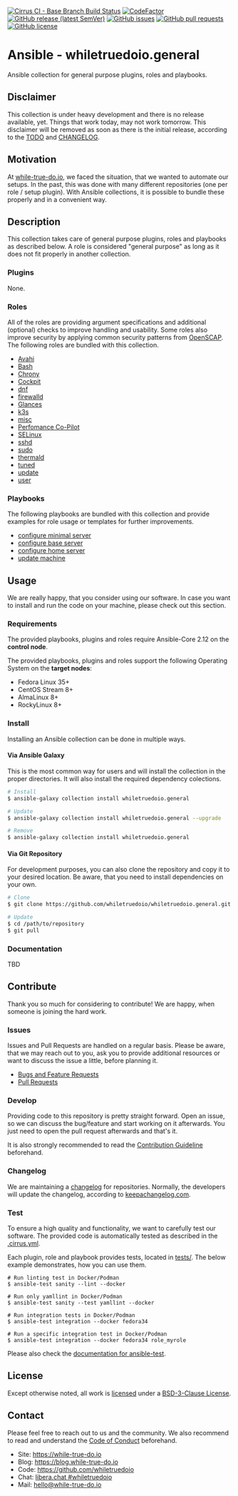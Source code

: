 <!--
reference: https://www.makeareadme.com/
reference: https://commonmark.org/
-->

[![Cirrus CI - Base Branch Build Status](https://img.shields.io/cirrus/github/whiletruedoio/whiletruedoio.general?logo=Cirrus-ci)](https://cirrus-ci.com/github/whiletruedoio/whiletruedoio.general)
[![CodeFactor](https://www.codefactor.io/repository/github/whiletruedoio/whiletruedoio.general/badge)](https://www.codefactor.io/repository/github/whiletruedoio/whiletruedoio.general)
[![GitHub release (latest SemVer)](https://img.shields.io/github/v/release/whiletruedoio/whiletruedoio.general?logo=GitHub&label=Release&sort=semver)](https://github.com/whiletruedoio/whiletruedoio.general/releases)
[![GitHub issues](https://img.shields.io/github/issues/whiletruedoio/whiletruedoio.general)](https://github.com/whiletruedoio/whiletruedoio.general/issues)
[![GitHub pull requests](https://img.shields.io/github/issues-pr/whiletruedoio/whiletruedoio.general)](https://github.com/whiletruedoio/whiletruedoio.general/pulls)
[![GitHub license](https://img.shields.io/github/license/whiletruedoio/whiletruedoio.general)](https://github.com/whiletruedoio/whiletruedoio.general/blob/main/LICENSE)

# Ansible - whiletruedoio.general

Ansible collection for general purpose plugins, roles and playbooks.

## Disclaimer

This collection is under heavy development and there is no release available,
yet. Things that work today, may not work tomorrow. This disclaimer will be
removed as soon as there is the initial release, according to the
[TODO](./docs/TODO.md) and [CHANGELOG](CHANGELOG.md).

## Motivation

At [while-true-do.io](https://while-true-do.io), we faced the situation, that
we wanted to automate our setups. In the past, this was done with many different
repositories (one per role / setup plugin). With Ansible collections, it is
possible to bundle these properly and in a convenient way.

## Description

This collection takes care of general purpose plugins, roles and playbooks as
described below. A role is considered "general purpose" as long as it does not
fit properly in another collection.

### Plugins

None.

### Roles

All of the roles are providing argument specifications and additional (optional)
checks to improve handling and usability. Some roles also improve security by
applying common security patterns from [OpenSCAP](https://www.open-scap.org/).
The following roles are bundled with this collection.

- [Avahi](roles/avahi/README.md)
- [Bash](roles/bash/README.md)
- [Chrony](roles/chrony/README.md)
- [Cockpit](roles/cockpit/README.md)
- [dnf](roles/dnf/README.md)
- [firewalld](roles/firewalld/README.md)
- [Glances](roles/glances/README.md)
- [k3s](roles/k3s/README.md)
- [misc](roles/misc/README.md)
- [Perfomance Co-Pilot](roles/pcp/README.md)
- [SELinux](roles/selinux/README.md)
- [sshd](roles/sshd/README.md)
- [sudo](roles/sudo/README.md)
- [thermald](roles/thermald/README.md)
- [tuned](roles/tuned/README.md)
- [update](roles/update/README.md)
- [user](roles/user/README.md)

### Playbooks

The following playbooks are bundled with this collection and provide examples
for role usage or templates for further improvements.

- [configure minimal server](playbooks/configure_minimal_server.yml)
- [configure base server](playbooks/configure_base_server.yml)
- [configure home server](playbooks/configure_home_server.yml)
- [update machine](playbooks/update_machine.yml)

## Usage

We are really happy, that you consider using our software. In case you want to
install and run the code on your machine, please check out this section.

### Requirements

The provided playbooks, plugins and roles require Ansible-Core 2.12 on the
**control node**.

The provided playbooks, plugins and roles support the following Operating System
on the **target nodes**:

- Fedora Linux 35+
- CentOS Stream 8+
- AlmaLinux 8+
- RockyLinux 8+

### Install

Installing an Ansible collection can be done in multiple ways.

#### Via Ansible Galaxy

This is the most common way for users and will install the collection in the
proper directories. It will also install the required dependency colections.

```sh
# Install
$ ansible-galaxy collection install whiletruedoio.general

# Update
$ ansible-galaxy collection install whiletruedoio.general --upgrade

# Remove
$ ansible-galaxy collection install whiletruedoio.general
```

#### Via Git Repository

For development purposes, you can also clone the repository and copy it to your
desired location. Be aware, that you need to install dependencies on your own.

```sh
# Clone
$ git clone https://github.com/whiletruedoio/whiletruedoio.general.git

# Update
$ cd /path/to/repository
$ git pull
```

### Documentation

<!-- TODO: Documentation

This section describes how to use this collection and where to find additional
documentation.

First steps after the installation?
Important things the user/admin should know?
Could you provide examples to use the code?
Were to find additional documentation?

Optional: Use and link docs/*.md files
-->

TBD

## Contribute

Thank you so much for considering to contribute! We are happy, when someone is
joining the hard work.

### Issues

Issues and Pull Requests are handled on a regular basis. Please be aware, that
we may reach out to you, ask you to provide additional resources or want to
discuss the issue a little, before planning it.

- [Bugs and Feature Requests](https://github.com/whiletruedoio/whiletrueodio.general/issues)
- [Pull Requests](https://github.com/whiletruedoio/whiletrueodio.general/pulls)

### Develop

Providing code to this repository is pretty straight forward. Open an issue,
so we can discuss the bug/feature and start working on it afterwards. You just
need to open the pull request afterwards and that's it.

It is also strongly recommended to read the
[Contribution Guideline](https://github.com/whiletruedoio/.github/blob/main/docs/CONTRIBUTING.md)
beforehand.

### Changelog

We are maintaining a [changelog](CHANGELOG.md) for repositories. Normally, the
developers will update the changelog, according to
[keepachangelog.com](https://keepachangelog.com/).

### Test

To ensure a high quality and functionality, we want to carefully test our
software. The provided code is automatically tested as described in the
[.cirrus.yml](.cirrus.yml).

Each plugin, role and playbook provides tests, located in
[tests/](./tests/). The below example demonstrates, how you can use them.

```shell
# Run linting test in Docker/Podman
$ ansible-test sanity --lint --docker

# Run only yamllint in Docker/Podman
$ ansible-test sanity --test yamllint --docker

# Run integration tests in Docker/Podman
$ ansible-test integration --docker fedora34

# Run a specific integration test in Docker/Podman
$ ansible-test integration --docker fedora34 role_myrole
```

Please also check the
[documentation for ansible-test](https://docs.ansible.com/ansible/latest/dev_guide/developing_collections_testing.html#testing-collections).

## License

Except otherwise noted, all work is [licensed](LICENSE) under a
[BSD-3-Clause License](https://opensource.org/licenses/BSD-3-Clause).

## Contact

Please feel free to reach out to us and the community. We also recommend to read
and understand the
[Code of Conduct](https://github.com/whiletruedoio/.github/blob/main/docs/CODE_OF_CONDUCT.md)
beforehand.

- Site: <https://while-true-do.io>
- Blog: <https://blog.while-true-do.io>
- Code: <https://github.com/whiletruedoio>
- Chat: [libera.chat #whiletruedoio](https://web.libera.chat/gamja/#whiletruedo)
- Mail: [hello@while-true-do.io](mailto:hello@while-true-do.io)
